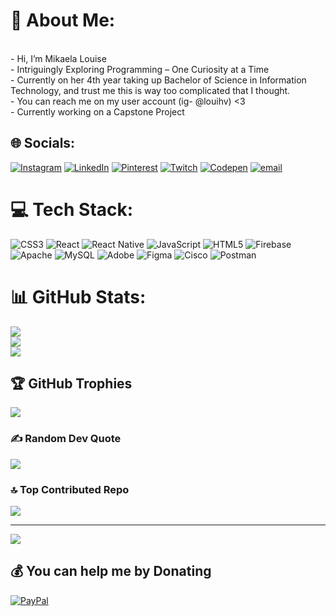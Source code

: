 # 💫 About Me:
<br>- Hi, I’m Mikaela Louise
<br>- Intriguingly Exploring Programming – One Curiosity at a Time
<br>- Currently on her 4th year taking up Bachelor of Science in Information Technology, and trust me this is way too complicated that I thought.
<br>- You can reach me on my user account  (ig- @louihv) <3
<br>- Currently working on a Capstone Project 
<!-- <br>- I’m currently learning  -->



## 🌐 Socials:
[![Instagram](https://img.shields.io/badge/Instagram-%23E4405F.svg?logo=Instagram&logoColor=white)](https://instagram.com/louihv) [![LinkedIn](https://img.shields.io/badge/LinkedIn-%230077B5.svg?logo=linkedin&logoColor=white)](https://linkedin.com/in/mikaelalouisegarao) [![Pinterest](https://img.shields.io/badge/Pinterest-%23E60023.svg?logo=Pinterest&logoColor=white)](https://pinterest.com/louihv) [![Twitch](https://img.shields.io/badge/Twitch-%239146FF.svg?logo=Twitch&logoColor=white)](https://twitch.tv/louihv) [![Codepen](https://img.shields.io/badge/Codepen-000000?logo=codepen&logoColor=white)](https://codepen.io/louihv) [![email](https://img.shields.io/badge/Email-D14836?logo=gmail&logoColor=white)](mailto:mikaelalouisegarao@gmail.com) 

# 💻 Tech Stack:
![CSS3](https://img.shields.io/badge/css3-%231572B6.svg?style=for-the-badge&logo=css3&logoColor=white) ![React](https://img.shields.io/badge/react-%2320232a.svg?style=for-the-badge&logo=react&logoColor=%2361DAFB) ![React Native](https://img.shields.io/badge/react_native-%2320232a.svg?style=for-the-badge&logo=react&logoColor=%2361DAFB) ![JavaScript](https://img.shields.io/badge/javascript-%23323330.svg?style=for-the-badge&logo=javascript&logoColor=%23F7DF1E) ![HTML5](https://img.shields.io/badge/html5-%23E34F26.svg?style=for-the-badge&logo=html5&logoColor=white) ![Firebase](https://img.shields.io/badge/firebase-%23039BE5.svg?style=for-the-badge&logo=firebase) ![Apache](https://img.shields.io/badge/apache-%23D42029.svg?style=for-the-badge&logo=apache&logoColor=white) ![MySQL](https://img.shields.io/badge/mysql-4479A1.svg?style=for-the-badge&logo=mysql&logoColor=white) ![Adobe](https://img.shields.io/badge/adobe-%23FF0000.svg?style=for-the-badge&logo=adobe&logoColor=white) ![Figma](https://img.shields.io/badge/figma-%23F24E1E.svg?style=for-the-badge&logo=figma&logoColor=white) ![Cisco](https://img.shields.io/badge/cisco-%23049fd9.svg?style=for-the-badge&logo=cisco&logoColor=black) ![Postman](https://img.shields.io/badge/Postman-FF6C37?style=for-the-badge&logo=postman&logoColor=white)
# 📊 GitHub Stats:
![](https://github-readme-stats.vercel.app/api?username=louihv&theme=dark&hide_border=false&include_all_commits=false&count_private=true)<br/>
![](https://nirzak-streak-stats.vercel.app/?user=louihv&theme=dark&hide_border=false)<br/>
![](https://github-readme-stats.vercel.app/api/top-langs/?username=louihv&theme=dark&hide_border=false&include_all_commits=false&count_private=true&layout=compact)

## 🏆 GitHub Trophies
![](https://github-profile-trophy.vercel.app/?username=louihv&theme=onedark&no-frame=false&no-bg=true&margin-w=4)

### ✍️ Random Dev Quote
![](https://quotes-github-readme.vercel.app/api?type=horizontal&theme=radical)

### 🔝 Top Contributed Repo
![](https://github-contributor-stats.vercel.app/api?username=louihv&limit=5&theme=dark&combine_all_yearly_contributions=true)

---
[![](https://visitcount.itsvg.in/api?id=louihv&icon=0&color=1)](https://visitcount.itsvg.in)

  ## 💰 You can help me by Donating
  [![PayPal](https://img.shields.io/badge/PayPal-00457C?style=for-the-badge&logo=paypal&logoColor=white)](https://paypal.me/Mikaelalouisegarao) 

  
<!-- Proudly created with GPRM ( https://gprm.itsvg.in ) -->
